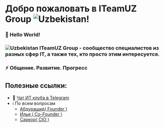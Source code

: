# Добро пожаловать в ITeamUZ Group ![Uzbekistan](https://raw.githubusercontent.com/stevenrskelton/flag-icon/master/png/16/country-4x3/uz.png "Uzbekistan")!

### 🤖 Hello World!

### ![Uzbekistan](https://raw.githubusercontent.com/stevenrskelton/flag-icon/master/png/16/country-4x3/uz.png "Uzbekistan")  ITeamUZ Group - сообщество специалистов из разных сфер IT, а также тех, кто просто этим интересуется.

### ⚡️ Общение. Развитие. Прогресс

## Полезные ссылки:
* 💬 [Чат ИТ клуба в Telegram](https://t.me/iteamuz_group)
* ℹ️ По всем вопросам
    * [Абдурашид( Founder )](https://t.me/rashaprogramming)
    * [Илья ( Co-Founder )](https://t.me/makov_i)
    * [Саркор( CIO )](https://t.me/sigmanaxoy)
